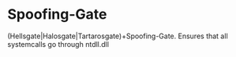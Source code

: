 # Spoofing-Gate
(Hellsgate|Halosgate|Tartarosgate)+Spoofing-Gate. Ensures that all systemcalls go through ntdll.dll

